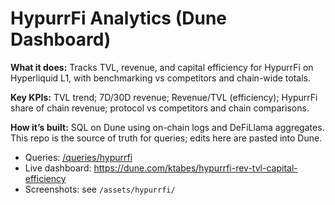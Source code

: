 # HypurrFi Analytics (Dune Dashboard)

**What it does:** Tracks TVL, revenue, and capital efficiency for HypurrFi on Hyperliquid L1, with benchmarking vs competitors and chain-wide totals.

**Key KPIs:** TVL trend; 7D/30D revenue; Revenue/TVL (efficiency); HypurrFi share of chain revenue; protocol vs competitors and chain comparisons.

**How it’s built:** SQL on Dune using on-chain logs and DeFiLlama aggregates.  
This repo is the source of truth for queries; edits here are pasted into Dune.
- Queries: [/queries/hypurrfi](../../queries/hypurrfi)
- Live dashboard: https://dune.com/ktabes/hypurrfi-rev-tvl-capital-efficiency 
- Screenshots: see `/assets/hypurrfi/`

